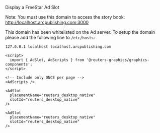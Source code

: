 Display a FreeStar Ad Slot

Note: You must use this domain to access the story book:
<http://localhost.arcpublishing.com:3000>

This domain has been whitelisted on the Ad server. To setup the domain please add the following line to `/etc/hosts`:

```
127.0.0.1 localhost localhost.arcpublishing.com
```

```svelte
<script>
  import { AdSlot, AdScripts } from '@reuters-graphics/graphics-components';
</script>

<!-- Include only ONCE per page -->
<AdScripts />

<AdSlot
  placementName="reuters_desktop_native"
  slotId="reuters_desktop_native"
/>

<AdSlot
  placementName="reuters_desktop_native"
  slotId="reuters_desktop_native"
/>
```
